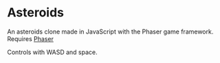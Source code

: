 Asteroids
=========

An asteroids clone made in JavaScript with the Phaser game framework. 
Requires [Phaser](https://github.com/photonstorm/phaser/)

Controls with WASD and space.
